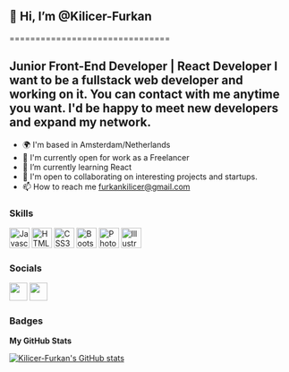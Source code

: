 ## 👋 Hi, I’m @Kilicer-Furkan
===============================

Junior Front-End Developer | React Developer
I want to be a fullstack web developer and working on it. You can contact with me anytime you want. I'd be happy to meet new developers and expand my network.
-------------
 

- 🌍  I'm based in Amsterdam/Netherlands
- 🚀  I'm currently open for work as a Freelancer
- 🌱 I’m currently learning React
- 🤝  I'm open to collaborating on interesting projects and startups.
- 📫 How to reach me furkankilicer@gmail.com


<!---
Kilicer-Furkan/Kilicer-Furkan is a ✨ special ✨ repository because its `README.md` (this file) appears on your GitHub profile.
You can click the Preview link to take a look at your changes.
--->

### Skills
<p align="left">
<a href="https://developer.mozilla.org/en-US/docs/Web/JavaScript" target="_blank" rel="noreferrer"><img src="https://raw.githubusercontent.com/danielcranney/readme-generator/main/public/icons/skills/javascript-colored.svg" width="36" height="36" alt="Javascript" /></a>
<a href="https://developer.mozilla.org/en-US/docs/Glossary/HTML5" target="_blank" rel="noreferrer"><img src="https://raw.githubusercontent.com/danielcranney/readme-generator/main/public/icons/skills/html5-colored.svg" width="36" height="36" alt="HTML5" /></a>
<a href="https://www.w3.org/TR/CSS/#css" target="_blank" rel="noreferrer"><img src="https://raw.githubusercontent.com/danielcranney/readme-generator/main/public/icons/skills/css3-colored.svg" width="36" height="36" alt="CSS3" /></a>
<a href="https://getbootstrap.com/" target="_blank" rel="noreferrer"><img src="https://raw.githubusercontent.com/danielcranney/readme-generator/main/public/icons/skills/bootstrap-colored.svg" width="36" height="36" alt="Bootstrap" /></a>
<a href="https://www.adobe.com/uk/products/photoshop.html" target="_blank" rel="noreferrer"><img src="https://raw.githubusercontent.com/danielcranney/readme-generator/main/public/icons/skills/photoshop-colored.svg" width="36" height="36" alt="Photoshop" /></a>
<a href="adobe.com/uk/products/illustrator.html" target="_blank" rel="noreferrer"><img src="https://raw.githubusercontent.com/danielcranney/readme-generator/main/public/icons/skills/illustrator-colored.svg" width="36" height="36" alt="Illustrator" /></a>
</p>

### Socials
<a href="https://www.github.com/Kilicer-Furkan" target="_blank" rel="noreferrer"><img src="https://raw.githubusercontent.com/danielcranney/readme-generator/main/public/icons/socials/github.svg" width="32" height="32" /></a>
<a href="[https://www.linkedin.com/in/(https://www.linkedin.com/in/furkan-k%C4%B1l%C4%B1%C3%A7er-928b3917a)" target="_blank" rel="noreferrer"><img src="https://raw.githubusercontent.com/danielcranney/readme-generator/main/public/icons/socials/linkedin.svg" width="32" height="32" /></a>

### Badges
<b>My GitHub Stats</b>

<a href="http://www.github.com/Kilicer-Furkan"><img src="https://github-readme-stats.vercel.app/api?username=Kilicer-Furkan&show_icons=true&hide=prs,issues,contribs&count_private=true&title_color=0891b2&text_color=ffffff&icon_color=0891b2&bg_color=1c1917&hide_border=true&show_icons=true" alt="Kilicer-Furkan's GitHub stats" /></a>
